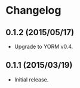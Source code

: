Changelog
=========

0.1.2 (2015/05/17)
------------------

- Upgrade to YORM v0.4.

0.1.1 (2015/03/19)
------------------

 - Initial release.

